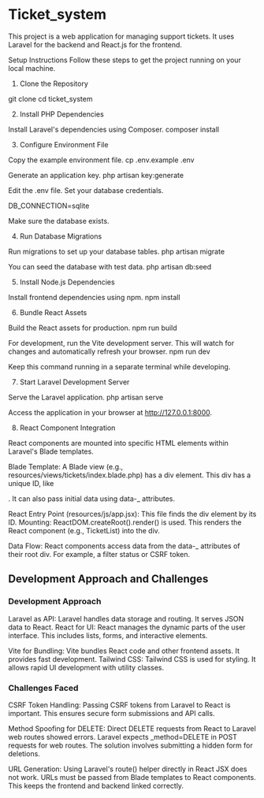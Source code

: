 # Ticket_system

This project is a web application for managing support tickets. It uses Laravel for the backend and React.js for the frontend.

Setup Instructions
Follow these steps to get the project running on your local machine.

1. Clone the Repository

git clone <your-repository-url>
cd ticket_system

2. Install PHP Dependencies

Install Laravel's dependencies using Composer.
composer install

3. Configure Environment File

Copy the example environment file.
cp .env.example .env

Generate an application key.
php artisan key:generate

Edit the .env file. Set your database credentials.

DB_CONNECTION=sqlite

Make sure the database exists.

4. Run Database Migrations

Run migrations to set up your database tables.
php artisan migrate

You can seed the database with test data.
php artisan db:seed

5. Install Node.js Dependencies

Install frontend dependencies using npm.
npm install

6. Bundle React Assets

Build the React assets for production.
npm run build

For development, run the Vite development server. This will watch for changes and automatically refresh your browser.
npm run dev

Keep this command running in a separate terminal while developing.

7. Start Laravel Development Server

Serve the Laravel application.
php artisan serve

Access the application in your browser at http://127.0.0.1:8000.

8. React Component Integration

React components are mounted into specific HTML elements within Laravel's Blade templates.

Blade Template: A Blade view (e.g., resources/views/tickets/index.blade.php) has a div element. This div has a unique ID, like <div id="ticket-list-root"></div>. It can also pass initial data using data-\_ attributes.

React Entry Point (resources/js/app.jsx): This file finds the div element by its ID.
Mounting: ReactDOM.createRoot().render() is used. This renders the React component (e.g., TicketList) into the div.

Data Flow: React components access data from the data-\_ attributes of their root div. For example, a filter status or CSRF token.

## Development Approach and Challenges

### Development Approach

Laravel as API: Laravel handles data storage and routing. It serves JSON data to React.
React for UI: React manages the dynamic parts of the user interface. This includes lists, forms, and interactive elements.

Vite for Bundling: Vite bundles React code and other frontend assets. It provides fast development.
Tailwind CSS: Tailwind CSS is used for styling. It allows rapid UI development with utility classes.

### Challenges Faced

CSRF Token Handling: Passing CSRF tokens from Laravel to React is important. This ensures secure form submissions and API calls.

Method Spoofing for DELETE: Direct DELETE requests from React to Laravel web routes showed errors. Laravel expects \_method=DELETE in POST requests for web routes. The solution involves submitting a hidden form for deletions.

URL Generation: Using Laravel's route() helper directly in React JSX does not work. URLs must be passed from Blade templates to React components. This keeps the frontend and backend linked correctly.
